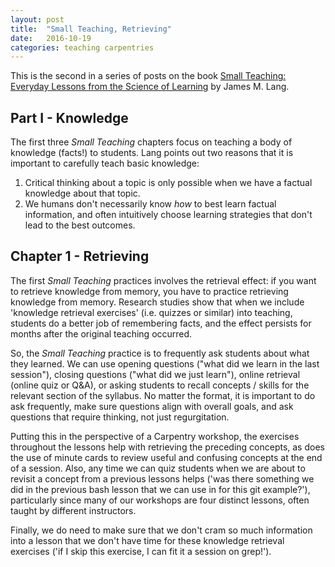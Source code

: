 ```yaml
---
layout: post
title:  "Small Teaching, Retrieving"
date:   2016-10-19
categories: teaching carpentries
---
```


This is the second in a series of posts on the book [Small Teaching: Everyday
Lessons from the Science of
Learning](http://www.jamesmlang.com/p/small-teaching.html) by James M. Lang.

## Part I - Knowledge

The first three *Small Teaching* chapters focus on teaching a body of knowledge
(facts!) to students. Lang points out two reasons that it is important to
carefully teach basic knowledge:
1. Critical thinking about a topic is only
possible when we have a factual knowledge about that topic.
2. We humans don't
necessarily know *how* to best learn factual information, and often intuitively
choose learning strategies that don't lead to the best outcomes.

## Chapter 1 - Retrieving

The first *Small Teaching* practices involves the retrieval effect: if you want to retrieve knowledge from memory, you have to practice retrieving knowledge from memory. Research studies show that when we include 'knowledge retrieval exercises' (i.e. quizzes or similar) into teaching, students do a better job of remembering facts, and the effect persists for months after the original teaching occurred.

So, the *Small Teaching* practice is to frequently ask students about what they learned. We can use opening questions ("what did we learn in the last session"), closing questions ("what did we just learn"), online retrieval (online quiz or Q&A), or asking students to recall concepts / skills for the relevant section of the syllabus. No matter the format, it is important to do ask frequently, make sure questions align with overall goals, and ask questions that require thinking, not just regurgitation.

Putting this in the perspective of a Carpentry workshop, the exercises throughout the lessons help with retrieving the preceding concepts, as does the use of minute cards to review useful and confusing concepts at the end of a session. Also, any time we can quiz students when we are about to revisit a concept from a previous lessons helps ('was there something we did in the previous bash lesson that we can use in for this git example?'), particularly since many of our workshops are four distinct lessons, often taught by different instructors.    

Finally, we do need to make sure that we don't cram so much information into a lesson that we don't have time for these knowledge retrieval exercises ('if I skip this exercise, I can fit it a session on grep!').
